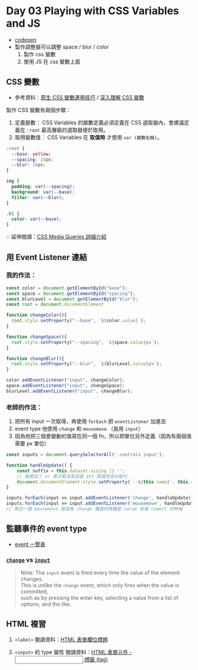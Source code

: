 # Day 03 Playing with CSS Variables and JS
- [codepen](https://codepen.io/elenachien/pen/bGWpqxM)
- 製作調整器可以調整 space / blur / color
    1. 製作 css 變數
    2. 使用 JS 在 css 變數上面

## CSS 變數

- 參考資料：[原生 CSS 變數運用技巧](https://w3c.hexschool.com/blog/21985acb)   /   [深入理解 CSS 變數](https://www.oxxostudio.tw/articles/202011/css-variables.html)

製作 CSS 變數有兩個步驟：

1. 定義變數：
CSS Variables 的變數定義必須定義在 CSS 選取器內，會建議定義在 `:root` 最高層級的選取器便於取用。
2. 取用變數值：
CSS Variables 在 **取值時** 才使用 `var (變數名稱)`。

```css
:root {
  --base: yellow;
  --spacing: 10px;
  --blur: 10px;
}

img {
  padding: var(--spacing);
  background: var(--base);
  filter: var(--blur);
}

.hl {
  color: var(--base);
}
```

💡 延伸閱讀：[CSS Media Queries 詳細介紹](https://www.oxxostudio.tw/articles/201810/css-media-queries.html)

## 用 Event Listener 連結

### 我的作法：

```jsx
const color = document.getElementById("base");
const space = document.getElementById("spacing");
const blurLevel = document.getElementById("blur");
const root = document.documentElement

function changeColor(){
  root.style.setProperty("--base", `${color.value}`);
}

function changeSpace(){
  root.style.setProperty("--spacing", `${space.value}px`);
}

function changeBlur(){
  root.style.setProperty("--blur", `${blurLevel.value}px`);
}

color.addEventListener("input", changeColor);
space.addEventListener("input", changeSpace);
blurLevel.addEventListener("input", changeBlur);
```

### 老師的作法：

1. 把所有 input 一次取得，再使用 `forEach` 把 `eventListener` 加進去
2. event type 他使用 `change` 和 `mousemove` （我用 `input`）
3. 因為他把三個會變動的值寫在同一個 fn，所以把單位另外定義（因為有兩個值需要 px 單位）

```jsx
const inputs = document.querySelectorAll('.controls input');

function handleUpdate() {
	const suffix = this.dataset.sizing || '';
	// 後面加了 or 表示若沒有這個 att 那就用空白取代
	document.documentElement.style.setProperty(`--${this.name}`, this.value + suffix);
}

inputs.forEach(input => input.addEventListener('change', handleUpdate));
inputs.forEach(input => input.addEventListener('mousemove', handleUpdate));
// 再加一個 mousemove 是因為 change 觸發的時機是 value 有被 commit 的時候

```

## 監聽事件的 event type

- [event 一覽表](https://developer.mozilla.org/en-US/docs/Web/Events)

### [`change`](https://developer.mozilla.org/en-US/docs/Web/API/HTMLElement/change_event) vs [`input`](https://developer.mozilla.org/en-US/docs/Web/API/HTMLElement/input_event)

> Note: 
The `input` event is fired every time the value of the element changes.<br>
This is unlike the `change` event, which only fires when the value is committed, <br>
such as by pressing the enter key, selecting a value from a list of options, and the like.

## HTML 複習

1. `<label>`
  閱讀資料：[HTML <label> 表單欄位標題](https://www.fooish.com/html/label-tag.html)

2. `<input>` 的 type 屬性
  閱讀資料：[HTML 表單元件 - <input> 標籤 (tag)](https://www.fooish.com/html/input-tag.html)
